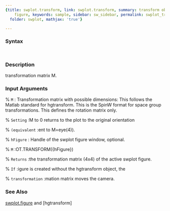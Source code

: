 ```yaml
---
{title: swplot.transform, link: swplot.transform, summary: transform objects on swplot
    figure, keywords: sample, sidebar: sw_sidebar, permalink: swplot_transform.html,
  folder: swplot, mathjax: 'true'}

---
```


### Syntax

` `

### Description

transformation matrix M.
 

### Input Arguments

% `M`
:  Transformation matrix with possible dimensions:
     This follows the Matlab standard for hgtransform.
     This is the SpinW format for space group 
     transformations. 
     This defines the rotation matrix only.

% `Setting`
:M to 0 returns to the plot to the original orientation

% `(equivalent`
:ent to M=eye(4)).

% `hFigure`
:  Handle of the swplot figure window, optional.

% `M`
:OT.TRANSFORM({hFigure})

% `Returns`
:the transformation matrix (4x4) of the active swplot figure.

% `If`
:igure is created without the hgtransform object, the

% `transformation`
:mation matrix moves the camera.

### See Also

[swplot.figure](swplot_figure.html) and [hgtransform]

